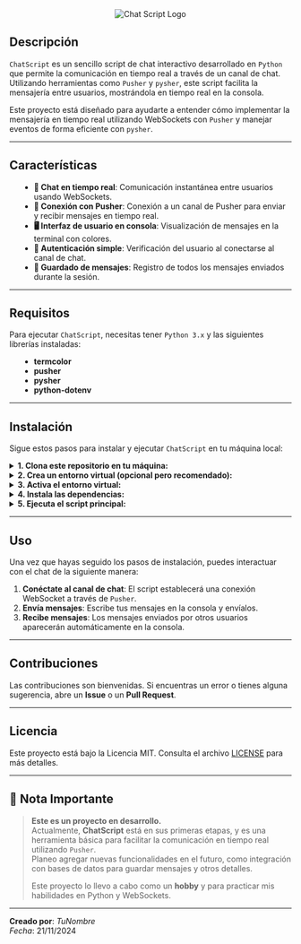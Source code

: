 <div align="center">
  <div align="center">
    <img src="https://example.com/your-image-link" alt="Chat Script Logo" />
  </div>
</div>

## Descripción
`ChatScript` es un sencillo script de chat interactivo desarrollado en `Python` que permite la comunicación en tiempo real a través de un canal de chat. Utilizando herramientas como `Pusher` y `pysher`, este script facilita la mensajería entre usuarios, mostrándola en tiempo real en la consola.

Este proyecto está diseñado para ayudarte a entender cómo implementar la mensajería en tiempo real utilizando WebSockets con `Pusher` y manejar eventos de forma eficiente con `pysher`.

---

## Características
<div style="margin-left: 20px;">
  <ul>
    <li><b>💬 Chat en tiempo real</b>: Comunicación instantánea entre usuarios usando WebSockets.</li>
    <li><b>📡 Conexión con Pusher</b>: Conexión a un canal de Pusher para enviar y recibir mensajes en tiempo real.</li>
    <li><b>🖥 Interfaz de usuario en consola</b>: Visualización de mensajes en la terminal con colores.</li>
    <li><b>🔐 Autenticación simple</b>: Verificación del usuario al conectarse al canal de chat.</li>
    <li><b>📝 Guardado de mensajes</b>: Registro de todos los mensajes enviados durante la sesión.</li>
  </ul>
</div>

---

## Requisitos
Para ejecutar `ChatScript`, necesitas tener `Python 3.x` y las siguientes librerías instaladas:

<div style="margin-left: 20px;">
  <ul>
    <li><b>termcolor</b></li>
    <li><b>pusher</b></li>
    <li><b>pysher</b></li>
    <li><b>python-dotenv</b></li>
  </ul>
</div>

---

## Instalación

Sigue estos pasos para instalar y ejecutar `ChatScript` en tu máquina local:

<details>
  <summary><b>1. Clona este repositorio en tu máquina:</b></summary>
  <pre><code>git clone https://github.com/tu_usuario/ChatScript.git
cd ChatScript</code></pre>
</details>

<details>
  <summary><b>2. Crea un entorno virtual (opcional pero recomendado):</b></summary>
  <pre><code>python -m venv env</code></pre>
</details>

<details>
  <summary><b>3. Activa el entorno virtual:</b></summary>
  <pre><code>.\env\Scripts\activate</code></pre>
</details>

<details>
  <summary><b>4. Instala las dependencias:</b></summary>
  <pre><code>pip install -r requirements.txt</code></pre>
</details>

<details>
  <summary><b>5. Ejecuta el script principal:</b></summary>
  <pre><code>python chat_script.py</code></pre>
</details>

---

## Uso

Una vez que hayas seguido los pasos de instalación, puedes interactuar con el chat de la siguiente manera:

1. **Conéctate al canal de chat**: El script establecerá una conexión WebSocket a través de `Pusher`.
2. **Envía mensajes**: Escribe tus mensajes en la consola y envíalos.
3. **Recibe mensajes**: Los mensajes enviados por otros usuarios aparecerán automáticamente en la consola.

---

## Contribuciones

Las contribuciones son bienvenidas. Si encuentras un error o tienes alguna sugerencia, abre un **Issue** o un **Pull Request**.

---

## Licencia

Este proyecto está bajo la Licencia MIT. Consulta el archivo [LICENSE](LICENSE) para más detalles.

---

## 📝 Nota Importante

> **Este es un proyecto en desarrollo.**  
> Actualmente, **ChatScript** está en sus primeras etapas, y es una herramienta básica para facilitar la comunicación en tiempo real utilizando `Pusher`.  
> Planeo agregar nuevas funcionalidades en el futuro, como integración con bases de datos para guardar mensajes y otros detalles.  
>  
> Este proyecto lo llevo a cabo como un **hobby** y para practicar mis habilidades en Python y WebSockets.  

---

**Creado por**: *TuNombre*  
*Fecha*: 21/11/2024
